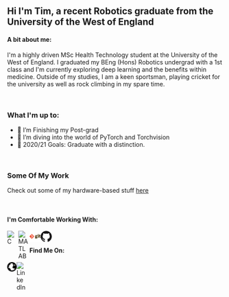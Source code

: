 ## Hi I'm Tim, a recent Robotics graduate from the University of the West of England
#### A bit about me:
I'm a highly driven MSc Health Technology student at the University of the West of England. I graduated my BEng (Hons) Robotics undergrad with a 1st class and I'm currently exploring deep learning and the benefits within medicine. Outside of my studies, I am a keen sportsman, playing cricket for the university as well as rock climbing in my spare time.

<br />

### What I'm up to:
- 🔭 I’m Finishing my Post-grad
- 🌱 I’m diving into the world of PyTorch and Torchvision
- 🥅 2020/21 Goals: Graduate with a distinction.

<br />

### Some Of My Work
Check out some of my hardware-based stuff [here][website]

<br />

#### I'm Comfortable Working With:
<img align="left" alt="C" width="26px" src="https://user-images.githubusercontent.com/43787505/89530481-785c8280-d7e6-11ea-8d2d-e8e193035c08.png" />
<img align="left" alt="MATLAB" width="26px" src="https://user-images.githubusercontent.com/43787505/89530058-c1600700-d7e5-11ea-9e42-01037d15a2fc.png"/>
<img align="left" alt="Git" width="26px" src="https://raw.githubusercontent.com/github/explore/80688e429a7d4ef2fca1e82350fe8e3517d3494d/topics/git/git.png" />
<img align="left" alt="GitHub" width="26px" src="https://raw.githubusercontent.com/github/explore/78df643247d429f6cc873026c0622819ad797942/topics/github/github.png"/>

<br />


#### Find Me On:
[<img align="left" alt="Website" width="22px" src="https://raw.githubusercontent.com/iconic/open-iconic/master/svg/globe.svg" />][website]
[<img align="left" alt="LinkedIn" width="22px" src="https://cdn.jsdelivr.net/npm/simple-icons@v3/icons/linkedin.svg" />][linkedin]




[linkedin]: https://www.linkedin.com/in/tm-weber/
[website]: 	https://timweber.github.io
